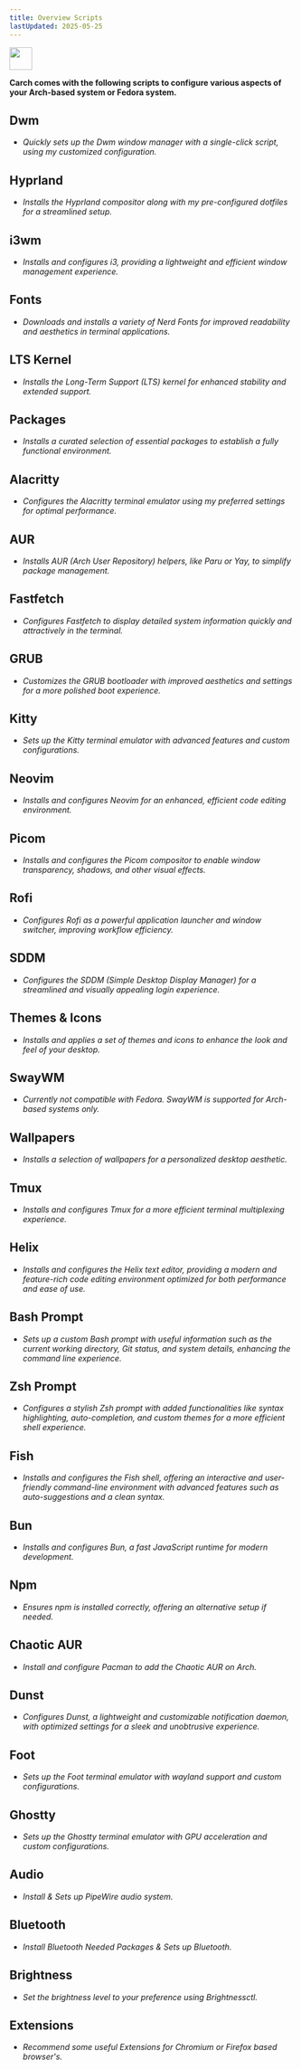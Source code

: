 ```yaml
---
title: Overview Scripts
lastUpdated: 2025-05-25
---
```


<img src="https://cdn-icons-png.flaticon.com/128/3721/3721643.png" width="40" />

**Carch comes with the following scripts to configure various aspects of your Arch-based system or Fedora system.**

## Dwm
- *Quickly sets up the Dwm window manager with a single-click script, using my customized configuration.*

## Hyprland
- *Installs the Hyprland compositor along with my pre-configured dotfiles for a streamlined setup.*

## i3wm
- *Installs and configures i3, providing a lightweight and efficient window management experience.*

## Fonts
- *Downloads and installs a variety of Nerd Fonts for improved readability and aesthetics in terminal applications.*

## LTS Kernel
- *Installs the Long-Term Support (LTS) kernel for enhanced stability and extended support.*

## Packages
- *Installs a curated selection of essential packages to establish a fully functional environment.*

## Alacritty
- *Configures the Alacritty terminal emulator using my preferred settings for optimal performance.*

## AUR
- *Installs AUR (Arch User Repository) helpers, like Paru or Yay, to simplify package management.*

## Fastfetch
- *Configures Fastfetch to display detailed system information quickly and attractively in the terminal.*

## GRUB
- *Customizes the GRUB bootloader with improved aesthetics and settings for a more polished boot experience.*

## Kitty
- *Sets up the Kitty terminal emulator with advanced features and custom configurations.*

## Neovim
- *Installs and configures Neovim for an enhanced, efficient code editing environment.*

## Picom
- *Installs and configures the Picom compositor to enable window transparency, shadows, and other visual effects.*

## Rofi
- *Configures Rofi as a powerful application launcher and window switcher, improving workflow efficiency.*

## SDDM
- *Configures the SDDM (Simple Desktop Display Manager) for a streamlined and visually appealing login experience.*

## Themes & Icons
- *Installs and applies a set of themes and icons to enhance the look and feel of your desktop.*

## SwayWM
- *Currently not compatible with Fedora. SwayWM is supported for Arch-based systems only.*

## Wallpapers
- *Installs a selection of wallpapers for a personalized desktop aesthetic.*

## Tmux
- *Installs and configures Tmux for a more efficient terminal multiplexing experience.*

## Helix
- *Installs and configures the Helix text editor, providing a modern and feature-rich code editing environment optimized for both performance and ease of use.*

## Bash Prompt
- *Sets up a custom Bash prompt with useful information such as the current working directory, Git status, and system details, enhancing the command line experience.*

## Zsh Prompt
- *Configures a stylish Zsh prompt with added functionalities like syntax highlighting, auto-completion, and custom themes for a more efficient shell experience.*

## Fish 
- *Installs and configures the Fish shell, offering an interactive and user-friendly command-line environment with advanced features such as auto-suggestions and a clean syntax.*

## Bun  
- *Installs and configures Bun, a fast JavaScript runtime for modern development.*  

## Npm  
- *Ensures npm is installed correctly, offering an alternative setup if needed.*  

## Chaotic AUR
- *Install and configure Pacman to add the Chaotic AUR on Arch.*

## Dunst
- *Configures Dunst, a lightweight and customizable notification daemon, with optimized settings for a sleek and unobtrusive experience.*

## Foot
- *Sets up the Foot terminal emulator with wayland support and custom configurations.*

## Ghostty
- *Sets up the Ghostty terminal emulator with GPU acceleration and custom configurations.*

## Audio
- *Install & Sets up PipeWire audio system.*

## Bluetooth
- *Install Bluetooth Needed Packages & Sets up Bluetooth.*

## Brightness 
- *Set the brightness level to your preference using Brightnessctl.* 

## Extensions
- *Recommend some useful Extensions for Chromium or Firefox based browser's.*

